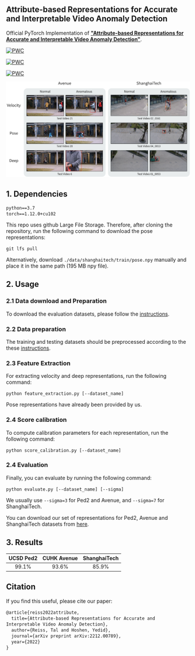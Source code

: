 ## Attribute-based Representations for Accurate and Interpretable Video Anomaly Detection

Official PyTorch Implementation of [**"Attribute-based Representations for Accurate and Interpretable Video Anomaly Detection"**](https://arxiv.org/pdf/2212.00789.pdf). 

[![PWC](https://img.shields.io/endpoint.svg?url=https://paperswithcode.com/badge/attribute-based-representations-for-accurate/anomaly-detection-on-shanghaitech)](https://paperswithcode.com/sota/anomaly-detection-on-shanghaitech?p=attribute-based-representations-for-accurate)
	
[![PWC](https://img.shields.io/endpoint.svg?url=https://paperswithcode.com/badge/attribute-based-representations-for-accurate/anomaly-detection-on-chuk-avenue)](https://paperswithcode.com/sota/anomaly-detection-on-chuk-avenue?p=attribute-based-representations-for-accurate)

[![PWC](https://img.shields.io/endpoint.svg?url=https://paperswithcode.com/badge/attribute-based-representations-for-accurate/abnormal-event-detection-in-video-on-ucsd)](https://paperswithcode.com/sota/abnormal-event-detection-in-video-on-ucsd?p=attribute-based-representations-for-accurate)

![interpretable VAD](./figures/interpretability.png)

## 1. Dependencies
```
python==3.7
torch==1.12.0+cu102
```
This repo uses github Large File Storage. Therefore, after cloning the repository, run the following command to download the pose representations:
```
git lfs pull
```
Alternatively, download ```./data/shanghaitech/train/pose.npy``` manually and place it in the same path (195 MB npy file).
## 2. Usage
### 2.1 Data download and Preparation
To download the evaluation datasets, please follow the [instructions](./data/README.md).

### 2.2 Data preparation
The training and testing datasets should be preprocessed according to the these [instructions](./pre_processing/README.md).

### 2.3 Feature Extraction
For extracting velocity and deep representations, run the following command:

```
python feature_extraction.py [--dataset_name]
```

Pose representations have already been provided by us.

### 2.4 Score calibration
To compute calibration parameters for each representation, run the following command:
```
python score_calibration.py [--dataset_name]
```
### 2.4 Evaluation
Finally, you can evaluate by running the following command:
```
python evaluate.py [--dataset_name] [--sigma]
```
We usually use ```--sigma=3``` for Ped2 and Avenue, and ```--sigma=7``` for ShanghaiTech.

You can download our set of representations for Ped2, Avenue and ShanghaiTech datasets from [here](https://drive.google.com/drive/folders/1vSMpDb5jIyc2tNJaYVphguUlFcwPayms?usp=sharing).

## 3. Results

| UCSD Ped2 | CUHK Avenue | ShanghaiTech |
|:---------:|:-----------:|:------------:|
|   99.1%   |    93.6%    |    85.9%     |


## Citation
If you find this useful, please cite our paper:
```
@article{reiss2022attribute,
  title={Attribute-based Representations for Accurate and Interpretable Video Anomaly Detection},
  author={Reiss, Tal and Hoshen, Yedid},
  journal={arXiv preprint arXiv:2212.00789},
  year={2022}
}
```
